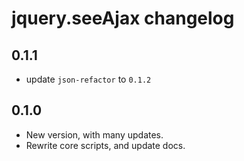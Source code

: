 # jquery.seeAjax changelog

## 0.1.1

- update `json-refactor` to `0.1.2`

## 0.1.0

- New version, with many updates.
- Rewrite core scripts, and update docs. 